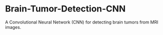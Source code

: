 # Brain-Tumor-Detection-CNN
A Convolutional Neural Network (CNN) for detecting brain tumors from MRI images.
